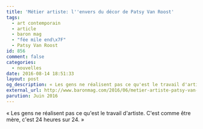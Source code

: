 ```yaml
---
title: 'Métier artiste: l''envers du décor de Patsy Van Roost'
tags:
  - art contemporain
  - article
  - baron mag
  - "fée mile end\x7F"
  - Patsy Van Roost
id: 856
comment: false
categories:
  - nouvelles
date: 2016-08-14 18:51:33
layout: post
og_description: « Les gens ne réalisent pas ce qu'est le travail d'artiste...»
external_url: http://www.baronmag.com/2016/06/metier-artiste-patsy-van-roost/ 
parution: Juin 2016
---
```

« Les gens ne réalisent pas ce qu'est le travail d'artiste. C'est comme être mère, c'est 24 heures sur 24. »
